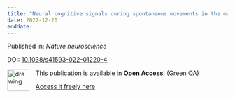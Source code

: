 ```yaml
---
title: "Neural cognitive signals during spontaneous movements in the macaque."
date: 2022-12-20
enddate:
---
```


Published in: *Nature neuroscience*

DOI: [10.1038/s41593-022-01220-4](https://doi.org/10.1038/s41593-022-01220-4)

<img src="https://upload.wikimedia.org/wikipedia/commons/thumb/9/90/Open_Access_logo_PLoS_white_green.svg/576px-Open_Access_logo_PLoS_white_green.svg.png" alt="drawing" width="50" align="left"/> &nbsp;&nbsp;&nbsp;This publication is available in **Open Access**! (Green OA)

&nbsp;&nbsp;&nbsp;<a href="https://doi.org/10.1101/2022.09.05.506681" download>Access it freely here</a>

